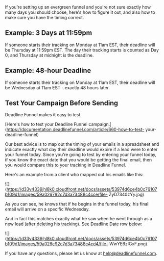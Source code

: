 If you're setting up an evergreen funnel and you're not sure exactly how many
days you should choose, here's how to figure it out, and also how to make sure
you have the timing correct.

## Example: 3 Days at 11:59pm

If someone starts their tracking on Monday  at 11am EST, their deadline will
be Thursday at 11:59pm EST. The day their tracking starts is counted as Day 0,
and Thursday at midnight is the deadline.

## Example: 48-hour Deadline

If someone starts their tracking on Monday at 11am EST, their deadline will be
Wednesday at 11am EST - exactly 48 hours later.

## Test Your Campaign Before Sending

Deadline Funnel makes it easy to test.

[Here's how to test your Deadline Funnel
campaign.](https://documentation.deadlinefunnel.com/article/660-how-to-test-
your-deadline-funnel)

Our best advice is to map out the timing of your emails in a spreadsheet and
indicate exactly what day their deadline would expire if a lead were to enter
your funnel today. Since you're going to test by entering your funnel today,
if you know the exact date that you would be getting the final email, then you
would compare this to your tracking in Deadline Funnel.

Here's an example from a client who mapped out his emails like this:

![](https://d33v4339jhl8k0.cloudfront.net/docs/assets/53974d6ce4b0c76107b109d1/images/59a026782c7d3a73488c4cce/file-
ZyD7340zYy.jpg)

As you can see, he knows that if he begins in the funnel today, his final
email will arrive on a specific Wednesday.

And in fact this matches exactly what he saw when he went through as a new
lead (after deleting his tracking). See Deadline Date row below:

![](https://d33v4339jhl8k0.cloudfront.net/docs/assets/53974d6ce4b0c76107b109d1/images/59a026c92c7d3a73488c4cd4/file-
WwYE6zIGxF.png)

If you have any questions, please let us know at
[help@deadlinefunnel.com](mailto:mailto:help@deadlinefunnel.com).

